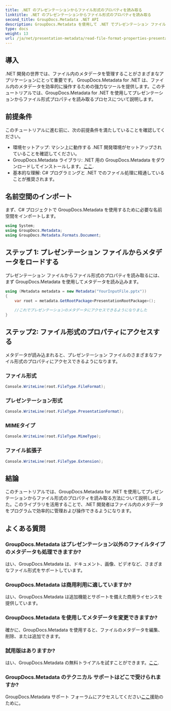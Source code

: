 ```yaml
---
title: .NET のプレゼンテーションからファイル形式のプロパティを読み取る
linktitle: .NET のプレゼンテーションからファイル形式のプロパティを読み取る
second_title: GroupDocs.Metadata .NET API
description: GroupDocs.Metadata を使用して .NET でプレゼンテーション ファイルのプロパティを読み取る方法を学習します。ファイル形式の詳細にプログラムでアクセスします。
type: docs
weight: 13
url: /ja/net/presentation-metadata/read-file-format-properties-presentations/
---
```

## 導入
.NET 開発の世界では、ファイル内のメタデータを管理することがさまざまなアプリケーションにとって重要です。 GroupDocs.Metadata for .NET は、ファイル内のメタデータを効率的に操作するための強力なツールを提供します。このチュートリアルでは、GroupDocs.Metadata for .NET を使用してプレゼンテーションからファイル形式プロパティを読み取るプロセスについて説明します。
## 前提条件
このチュートリアルに進む前に、次の前提条件を満たしていることを確認してください。
- 環境セットアップ: マシン上に動作する .NET 開発環境がセットアップされていることを確認してください。
-  GroupDocs.Metadata ライブラリ: .NET 用の GroupDocs.Metadata をダウンロードしてインストールします。[ここ](https://releases.groupdocs.com/metadata/net/).
- 基本的な理解: C# プログラミングと .NET でのファイル処理に精通していることが推奨されます。

## 名前空間のインポート
まず、C# プロジェクトで GroupDocs.Metadata を使用するために必要な名前空間をインポートします。
```csharp
using System;
using GroupDocs.Metadata;
using GroupDocs.Metadata.Formats.Document;
```
## ステップ 1: プレゼンテーション ファイルからメタデータをロードする
プレゼンテーション ファイルからファイル形式のプロパティを読み取るには、まず GroupDocs.Metadata を使用してメタデータを読み込みます。
```csharp
using (Metadata metadata = new Metadata("YourInputFile.pptx"))
{
    var root = metadata.GetRootPackage<PresentationRootPackage>();
    
    //これでプレゼンテーションのメタデータにアクセスできるようになりました
}
```
## ステップ2: ファイル形式のプロパティにアクセスする
メタデータが読み込まれると、プレゼンテーション ファイルのさまざまなファイル形式のプロパティにアクセスできるようになります。
### ファイル形式
```csharp
Console.WriteLine(root.FileType.FileFormat);
```
### プレゼンテーション形式
```csharp
Console.WriteLine(root.FileType.PresentationFormat);
```
### MIMEタイプ
```csharp
Console.WriteLine(root.FileType.MimeType);
```
### ファイル拡張子
```csharp
Console.WriteLine(root.FileType.Extension);
```

## 結論
このチュートリアルでは、GroupDocs.Metadata for .NET を使用してプレゼンテーションからファイル形式のプロパティを読み取る方法について説明しました。このライブラリを活用することで、.NET 開発者はファイル内のメタデータをプログラムで効率的に管理および操作できるようになります。

## よくある質問
### GroupDocs.Metadata はプレゼンテーション以外のファイルタイプのメタデータも処理できますか?
はい、GroupDocs.Metadata は、ドキュメント、画像、ビデオなど、さまざまなファイル形式をサポートしています。
### GroupDocs.Metadata は商用利用に適していますか?
はい、GroupDocs.Metadata は追加機能とサポートを備えた商用ライセンスを提供しています。
### GroupDocs.Metadata を使用してメタデータを変更できますか?
確かに、GroupDocs.Metadata を使用すると、ファイルのメタデータを編集、削除、または追加できます。
### 試用版はありますか?
はい、GroupDocs.Metadata の無料トライアルを試すことができます。[ここ](https://releases.groupdocs.com/).
### GroupDocs.Metadata のテクニカル サポートはどこで受けられますか?
 GroupDocs.Metadata サポート フォーラムにアクセスしてください[ここ](https://forum.groupdocs.com/c/metadata/14)援助のために。